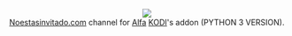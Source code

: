 <p align="center">
  <img src="https://raw.githubusercontent.com/tonikelope/neiflix_alfa_py3/master/plugin.video.neiflix/resources/fanart.png"><br>
  <a href="https://noestasinvitado.com/" target="_blank">Noestasinvitado.com</a> channel for <a href="https://github.com/alfa-addon/addon" target="_blank">Alfa</a> <a href="https://github.com/xbmc/xbmc" target="_blank">KODI</a>'s addon (PYTHON 3 VERSION).
</p>